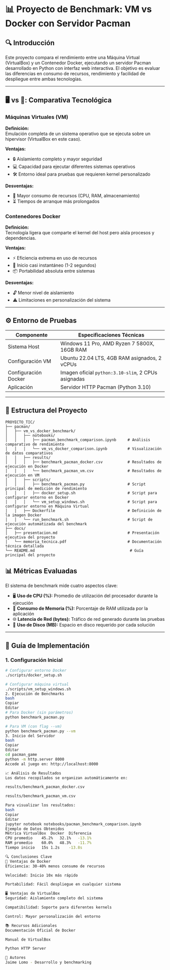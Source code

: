 # 📊 Proyecto de Benchmark: VM vs Docker con Servidor Pacman

## 🔍 Introducción
Este proyecto compara el rendimiento entre una Máquina Virtual (VirtualBox) y un Contenedor Docker, ejecutando un servidor Pacman desarrollado en Python con interfaz web interactiva. El objetivo es evaluar las diferencias en consumo de recursos, rendimiento y facilidad de despliegue entre ambas tecnologías.

---

## 🖥️ vs 🐋: Comparativa Tecnológica

### Máquinas Virtuales (VM)

**Definición:**  
Emulación completa de un sistema operativo que se ejecuta sobre un hipervisor (VirtualBox en este caso).

**Ventajas:**
- 🔒 Aislamiento completo y mayor seguridad
- 💻 Capacidad para ejecutar diferentes sistemas operativos
- 🛠️ Entorno ideal para pruebas que requieren kernel personalizado

**Desventajas:**
- 🐢 Mayor consumo de recursos (CPU, RAM, almacenamiento)
- ⏳ Tiempos de arranque más prolongados

### Contenedores Docker

**Definición:**  
Tecnología ligera que comparte el kernel del host pero aísla procesos y dependencias.

**Ventajas:**
- ⚡ Eficiencia extrema en uso de recursos
- 🚀 Inicio casi instantáneo (1-2 segundos)
- 📦 Portabilidad absoluta entre sistemas

**Desventajas:**
- 🔓 Menor nivel de aislamiento
- ⚠️ Limitaciones en personalización del sistema

---

## ⚙️ Entorno de Pruebas

| Componente           | Especificaciones Técnicas                                |
|----------------------|----------------------------------------------------------|
| Sistema Host         | Windows 11 Pro, AMD Ryzen 7 5800X, 16GB RAM              |
| Configuración VM     | Ubuntu 22.04 LTS, 4GB RAM asignados, 2 vCPUs             |
| Configuración Docker | Imagen oficial `python:3.10-slim`, 2 CPUs asignadas     |
| Aplicación           | Servidor HTTP Pacman (Python 3.10)                       |

---

## 📂 Estructura del Proyecto


```plaintext
PROYECTO_TIC/
├── pacman/
│   ├── vm_vs_docker_benchmark/
│   │   ├── notebooks/
│   │   │   ├── pacman_benchmark_comparison.ipynb     # Análisis comparativo de rendimiento
│   │   │   └── vm_vs_docker_comparison.ipynb         # Visualización de datos comparativos
│   │   ├── results/
│   │   │   ├── benchmark_pacman_docker.csv           # Resultados de ejecución en Docker
│   │   │   └── benchmark_pacman_vm.csv               # Resultados de ejecución en VM
│   │   ├── scripts/
│   │   │   ├── benchmark_pacman.py                   # Script principal de medición de rendimiento
│   │   │   ├── docker_setup.sh                       # Script para configurar entorno en Docker
│   │   │   └── vm_setup_windows.sh                   # Script para configurar entorno en Máquina Virtual
│   │   ├── Dockerfile                                # Definición de la imagen Docker
│   │   └── run_benchmark.sh                          # Script de ejecución automatizada del benchmark
├── docs/
│   ├── presentacion.md                               # Presentación ejecutiva del proyecto
│   └── memoria_tecnica.pdf                           # Documentación técnica detallada
└── README.md                                          # Guía principal del proyecto
```

## 📊 Métricas Evaluadas

El sistema de benchmark mide cuatro aspectos clave:

- 🖥️ **Uso de CPU (%):** Promedio de utilización del procesador durante la ejecución  
- 🧠 **Consumo de Memoria (%):** Porcentaje de RAM utilizada por la aplicación  
- 🌐 **Latencia de Red (bytes):** Tráfico de red generado durante las pruebas  
- 💾 **Uso de Disco (MB):** Espacio en disco requerido por cada solución

---

## 🚀 Guía de Implementación

### 1. Configuración Inicial

```bash
# Configurar entorno Docker
./scripts/docker_setup.sh

# Configurar máquina virtual
./scripts/vm_setup_windows.sh
2. Ejecución de Benchmarks
bash
Copiar
Editar
# Para Docker (sin parámetros)
python benchmark_pacman.py

# Para VM (con flag --vm)
python benchmark_pacman.py --vm
3. Inicio del Servidor
bash
Copiar
Editar
cd pacman_game
python -m http.server 8000
Accede al juego en: http://localhost:8000

📈 Análisis de Resultados
Los datos recopilados se organizan automáticamente en:

results/benchmark_pacman_docker.csv

results/benchmark_pacman_vm.csv

Para visualizar los resultados:
bash
Copiar
Editar
jupyter notebook notebooks/pacman_benchmark_comparison.ipynb
Ejemplo de Datos Obtenidos
Métrica	VirtualBox	Docker	Diferencia
CPU promedio	45.2%	32.1%	-13.1%
RAM promedio	60.0%	48.3%	-11.7%
Tiempo inicio	15s	1.2s	-13.8s

🔍 Conclusiones Clave
🐋 Ventajas de Docker
Eficiencia: 30-40% menos consumo de recursos

Velocidad: Inicio 10x más rápido

Portabilidad: Fácil despliegue en cualquier sistema

🖥️ Ventajas de VirtualBox
Seguridad: Aislamiento completo del sistema

Compatibilidad: Soporte para diferentes kernels

Control: Mayor personalización del entorno

📚 Recursos Adicionales
Documentación Oficial de Docker

Manual de VirtualBox

Python HTTP Server

👥 Autores
Jaime Lomo - Desarrollo y benchmarking
